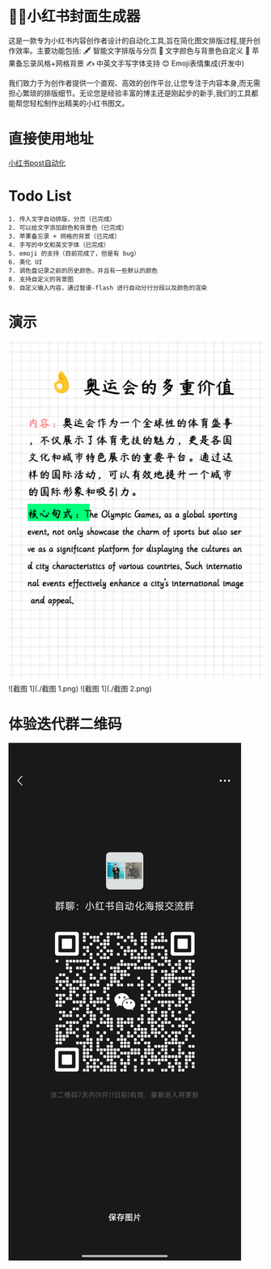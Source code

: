 # 📱✨小红书封面生成器

这是一款专为小红书内容创作者设计的自动化工具,旨在简化图文排版过程,提升创作效率。主要功能包括:
🖋 智能文字排版与分页
🎨 文字颜色与背景色自定义
📝 苹果备忘录风格+网格背景
✍️ 中英文手写字体支持
😊 Emoji表情集成(开发中)

我们致力于为创作者提供一个直观、高效的创作平台,让您专注于内容本身,而无需担心繁琐的排版细节。无论您是经验丰富的博主还是刚起步的新手,我们的工具都能帮您轻松制作出精美的小红书图文。

# 直接使用地址
[小红书post自动化](https://xiaohongshu.zhieasy.cn)

# Todo List
```
1. 传入文字自动排版，分页（已完成）
2. 可以给文字添加颜色和背景色（已完成）
3. 苹果备忘录 + 网格的背景（已完成）
4. 手写的中文和英文字体（已完成）
5. emoji 的支持（目前完成了，但是有 bug）
6. 美化 UI
7. 调色盘记录之前的历史颜色，并且有一些默认的颜色
8. 支持自定义的背景图
9. 自定义输入内容，通过智谱-flash 进行自动分行分段以及颜色的渲染
```

# 演示
![截图 1](./生成图像_1.png)
![截图 1](./截图 1.png)
![截图 1](./截图 2.png)

# 体验迭代群二维码
![体验二维码](./体验二维码.png)


